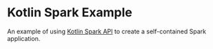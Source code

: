 # Kotlin Spark Example
An example of using [Kotlin Spark API](https://github.com/JetBrains/kotlin-spark-api) to create a self-contained Spark application.
